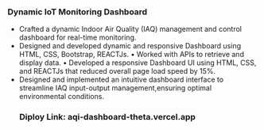 ### Dynamic IoT Monitoring Dashboard
* Crafted a dynamic Indoor Air Quality (IAQ) management and control dashboard for real-time monitoring.
* Designed and developed dynamic and responsive Dashboard using HTML, CSS, Bootstrap, REACTJs.
• Worked with APIs to retrieve and display data.
• Developed a responsive Dashboard UI using HTML, CSS, and REACTJs that reduced overall page load speed by 15%.
* Designed and implemented an intuitive dashboard interface to streamline IAQ input-output management,ensuring optimal environmental conditions.
   ### Diploy Link: aqi-dashboard-theta.vercel.app
